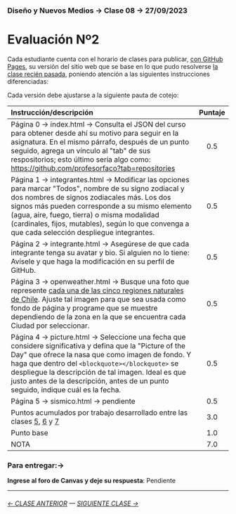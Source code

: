 ### Diseño y Nuevos Medios → Clase 08 → 27/09/2023 

# Evaluación Nº2

Cada estudiante cuenta con el horario de clases para publicar, [con GitHub Pages](https://docs.github.com/es/free-pro-team@latest/github/working-with-github-pages/configuring-a-publishing-source-for-your-github-pages-site), su versión del sitio web que se base en lo que pudo resolverse [la clase recién pasada](https://profesorfaco.github.io/dno037-2023-2/clase-07/), poniendo atención a las siguientes instrucciones diferenciadas:

Cada versión debe ajustarse a la siguiente pauta de cotejo:

| Instrucción/descripción |  Puntaje | 
|:------------------------|:--------:|
| Página 0 → index.html → Consulta el JSON del curso para obtener desde ahí su motivo para seguir en la asignatura. En el mismo párrafo, después de un punto seguido, agrega un vínculo al "tab" de sus respositorios; esto último sería algo como: https://github.com/profesorfaco?tab=repositories | 0.5 |
| Página 1 → integrantes.html → Modificar las opciones para marcar "Todos", nombre de su signo zodiacal y dos nombres de signos zodiacales más. Los dos signos más pueden corresponde a su mismo elemento (agua, aire, fuego, tierra) o misma modalidad (cardinales, fijos, mutables), según lo que convenga a que cada selección despliegue integrantes. | 0.5 |
| Página 2 → integrante.html → Asegúrese de que cada integrante tenga su avatar y bio. Si alguien no lo tiene: Avísele y que haga la modificación en su perfil de GitHub. | 0.5 |
| Página 3 → openweather.html → Busque una foto que represente [cada una de las cinco regiones naturales de Chile]( https://es.wikipedia.org/wiki/Regiones_naturales_de_Chile). Ajuste tal imagen para que sea usada como fondo de página y programe que se muestre dependiendo de la zona en la que se encuentra cada Ciudad por seleccionar. | 0.5 |
| Página 4 → picture.html → Seleccione una fecha que considere significativa y defina que la "Picture of the Day" que ofrece la nasa que como imagen de fondo. Y haga que dentro del `<blockquote></blockquote>` se despliegue la descripción de tal imagen. Ideal es que justo antes de la descripción, antes de un punto seguido, indique cuál es la fecha. | 0.5 |
| Página 5 → sismico.html → pendiente| 0.5 |
| Puntos acumulados por trabajo desarrollado entre las clases [5](https://github.com/profesorfaco/dno037-2023-2/tree/main/clase-05), [6](https://github.com/profesorfaco/dno037-2023-2/tree/main/clase-06) y [7](https://github.com/profesorfaco/dno037-2023-2/tree/main/clase-07) | 3.0 |
| Punto base | 1.0 |
| NOTA  | 7.0 |

### Para entregar:→

**Ingrese al foro de Canvas y deje su respuesta**: Pendiente

- - - - - - - - - - - - -

###### [← CLASE ANTERIOR](https://github.com/profesorfaco/dno037-2023-2/tree/main/clase-07) — [SIGUIENTE CLASE →](https://github.com/profesorfaco/dno037-2023-2/tree/main/clase-10)

